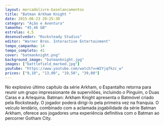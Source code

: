 ```yaml
---
layout: mercadolivre-baselancamentos
title: "Batman Arkham Knight "
date: 2015-06-23 20:25:30
category: "Ação e Aventura"
tamanho: "45,46 GB"
estrelas: 4,5
desenvolvedor: "Rocksteady Studios"
editor: "Warner Bros. Interactive Entertainment"
tempo_campanha: 14
tempo_completo: 41
cover: "batmanknight.png"
background_image: "batmanknight.jpg"
images: ["battlefield_marked.jpg"]
youtube: "https://www.youtube.com/watch?v=W2Yjqfkzc_w"
prices: ["9,10", "13,00", "19,50", "39,00"]
---
```


No explosivo último capítulo da série Arkham, o Espantalho retorna para reunir um grupo impressionante de supervilões, incluindo o Pinguim, o Duas Caras e a Arlequina. Batman: Arkham Knight apresenta o Batmóvel criado pela Rocksteady. O jogador poderá dirigi-lo pela primeira vez na franquia. O veículo lendário, combinado com a aclamada jogabilidade da série Batman Arkham, oferece aos jogadores uma experiência definitiva com o Batman ao percorrer Gotham City.
